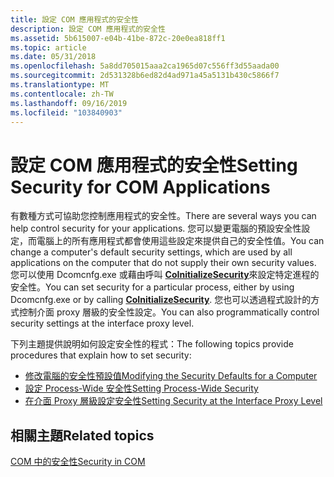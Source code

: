 ```yaml
---
title: 設定 COM 應用程式的安全性
description: 設定 COM 應用程式的安全性
ms.assetid: 5b615007-e04b-41be-872c-20e0ea818ff1
ms.topic: article
ms.date: 05/31/2018
ms.openlocfilehash: 5a8dd705015aaa2ca1965d07c556ff3d55aada00
ms.sourcegitcommit: 2d531328b6ed82d4ad971a45a5131b430c5866f7
ms.translationtype: MT
ms.contentlocale: zh-TW
ms.lasthandoff: 09/16/2019
ms.locfileid: "103840903"
---
```

# <a name="setting-security-for-com-applications"></a><span data-ttu-id="60e4d-103">設定 COM 應用程式的安全性</span><span class="sxs-lookup"><span data-stu-id="60e4d-103">Setting Security for COM Applications</span></span>

<span data-ttu-id="60e4d-104">有數種方式可協助您控制應用程式的安全性。</span><span class="sxs-lookup"><span data-stu-id="60e4d-104">There are several ways you can help control security for your applications.</span></span> <span data-ttu-id="60e4d-105">您可以變更電腦的預設安全性設定，而電腦上的所有應用程式都會使用這些設定來提供自己的安全性值。</span><span class="sxs-lookup"><span data-stu-id="60e4d-105">You can change a computer's default security settings, which are used by all applications on the computer that do not supply their own security values.</span></span> <span data-ttu-id="60e4d-106">您可以使用 Dcomcnfg.exe 或藉由呼叫 [**CoInitializeSecurity**](/windows/desktop/api/combaseapi/nf-combaseapi-coinitializesecurity)來設定特定進程的安全性。</span><span class="sxs-lookup"><span data-stu-id="60e4d-106">You can set security for a particular process, either by using Dcomcnfg.exe or by calling [**CoInitializeSecurity**](/windows/desktop/api/combaseapi/nf-combaseapi-coinitializesecurity).</span></span> <span data-ttu-id="60e4d-107">您也可以透過程式設計的方式控制介面 proxy 層級的安全性設定。</span><span class="sxs-lookup"><span data-stu-id="60e4d-107">You can also programmatically control security settings at the interface proxy level.</span></span>

<span data-ttu-id="60e4d-108">下列主題提供說明如何設定安全性的程式：</span><span class="sxs-lookup"><span data-stu-id="60e4d-108">The following topics provide procedures that explain how to set security:</span></span>

-   [<span data-ttu-id="60e4d-109">修改電腦的安全性預設值</span><span class="sxs-lookup"><span data-stu-id="60e4d-109">Modifying the Security Defaults for a Computer</span></span>](modifying-the-security-defaults-for-a-computer.md)
-   [<span data-ttu-id="60e4d-110">設定 Process-Wide 安全性</span><span class="sxs-lookup"><span data-stu-id="60e4d-110">Setting Process-Wide Security</span></span>](setting-processwide-security.md)
-   [<span data-ttu-id="60e4d-111">在介面 Proxy 層級設定安全性</span><span class="sxs-lookup"><span data-stu-id="60e4d-111">Setting Security at the Interface Proxy Level</span></span>](setting-security-at-the-interface-proxy-level.md)

## <a name="related-topics"></a><span data-ttu-id="60e4d-112">相關主題</span><span class="sxs-lookup"><span data-stu-id="60e4d-112">Related topics</span></span>

<dl> <dt>

[<span data-ttu-id="60e4d-113">COM 中的安全性</span><span class="sxs-lookup"><span data-stu-id="60e4d-113">Security in COM</span></span>](security-in-com.md)
</dt> </dl>

 

 




